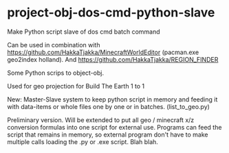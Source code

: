 # project-obj-dos-cmd-python-slave
Make Python script slave of dos cmd batch command

Can be used in combination with https://github.com/HakkaTjakka/MinecraftWorldEditor (pacman.exe geo2index holland).
And https://github.com/HakkaTjakka/REGION_FINDER


Some Python scrips to object-obj.

Used for geo projection for Build The Earth 1 to 1

New: Master-Slave system to keep python script in memory and feeding it with data-items or whole files one by one or in batches.
(list_to_geo.py)

Preliminary version.
Will be extended to put all geo / minecraft x/z conversion formulas into one script for external use.
Programs can feed the script that remains in memory, so external program don't have to make multiple calls loading the .py or .exe script.
Blah blah.
